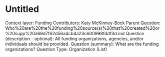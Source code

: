 # Untitled

Context layer: Funding
Contributors: Katy McKinney-Bock
Parent Question: Who%20are%20the%20funding%20source(s)%20that%20created%20or%20supp%20a69d7f62d56a4cb4a23c600998fddf3d.md
Question (description - optional): All funding organizations, agencies, and/or individuals should be provided.
Question (summary): What are the funding organizations?
Question Type: Organization (List)